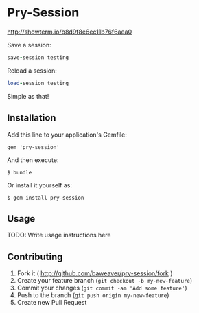 # Pry-Session

http://showterm.io/b8d9f8e6ec11b76f6aea0

Save a session:
```ruby
save-session testing
```

Reload a session:
```ruby
load-session testing
```

Simple as that!

## Installation

Add this line to your application's Gemfile:

    gem 'pry-session'

And then execute:

    $ bundle

Or install it yourself as:

    $ gem install pry-session

## Usage

TODO: Write usage instructions here

## Contributing

1. Fork it ( http://github.com/baweaver/pry-session/fork )
2. Create your feature branch (`git checkout -b my-new-feature`)
3. Commit your changes (`git commit -am 'Add some feature'`)
4. Push to the branch (`git push origin my-new-feature`)
5. Create new Pull Request
